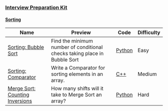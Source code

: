 
### [Interview Preparation Kit](https://www.hackerrank.com/interview/interview-preparation-kit)


#### [Sorting](https://www.hackerrank.com/interview/interview-preparation-kit/sorting/challenges)

Name | Preview | Code | Difficulty
---- | ------- | ---- | ----------
[Sorting: Bubble Sort](https://www.hackerrank.com/challenges/ctci-bubble-sort/problem?h_l=playlist&slugs%5B%5D=interview&slugs%5B%5D=interview-preparation-kit&slugs%5B%5D=sorting)|Find the minimum number of conditional checks taking place in Bubble Sort|[Python](ctci-bubble-sort.py)|Easy
[Sorting: Comparator](https://www.hackerrank.com/challenges/ctci-comparator-sorting/problem?h_l=playlist&slugs%5B%5D=interview&slugs%5B%5D=interview-preparation-kit&slugs%5B%5D=sorting)|Write a Comparator for sorting elements in an array.|[C++](ctci-comparator-sorting.cpp)|Medium
[Merge Sort: Counting Inversions](https://www.hackerrank.com/challenges/ctci-merge-sort/problem?h_l=playlist&slugs%5B%5D=interview&slugs%5B%5D=interview-preparation-kit&slugs%5B%5D=sorting)|How many shifts will it take to Merge Sort an array?|[Python](ctci-merge-sort.py)|Hard

